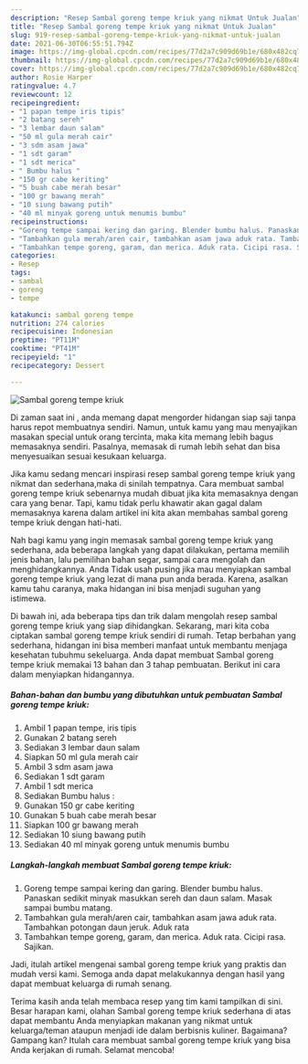 ```yaml
---
description: "Resep Sambal goreng tempe kriuk yang nikmat Untuk Jualan"
title: "Resep Sambal goreng tempe kriuk yang nikmat Untuk Jualan"
slug: 919-resep-sambal-goreng-tempe-kriuk-yang-nikmat-untuk-jualan
date: 2021-06-30T06:55:51.794Z
image: https://img-global.cpcdn.com/recipes/77d2a7c909d69b1e/680x482cq70/sambal-goreng-tempe-kriuk-foto-resep-utama.jpg
thumbnail: https://img-global.cpcdn.com/recipes/77d2a7c909d69b1e/680x482cq70/sambal-goreng-tempe-kriuk-foto-resep-utama.jpg
cover: https://img-global.cpcdn.com/recipes/77d2a7c909d69b1e/680x482cq70/sambal-goreng-tempe-kriuk-foto-resep-utama.jpg
author: Rosie Harper
ratingvalue: 4.7
reviewcount: 12
recipeingredient:
- "1 papan tempe iris tipis"
- "2 batang sereh"
- "3 lembar daun salam"
- "50 ml gula merah cair"
- "3 sdm asam jawa"
- "1 sdt garam"
- "1 sdt merica"
- " Bumbu halus "
- "150 gr cabe keriting"
- "5 buah cabe merah besar"
- "100 gr bawang merah"
- "10 siung bawang putih"
- "40 ml minyak goreng untuk menumis bumbu"
recipeinstructions:
- "Goreng tempe sampai kering dan garing. Blender bumbu halus. Panaskan sedikit minyak masukkan sereh dan daun salam. Masak sampai bumbu matang."
- "Tambahkan gula merah/aren cair, tambahkan asam jawa aduk rata. Tambahkan potongan daun jeruk. Aduk rata"
- "Tambahkan tempe goreng, garam, dan merica. Aduk rata. Cicipi rasa. Sajikan."
categories:
- Resep
tags:
- sambal
- goreng
- tempe

katakunci: sambal goreng tempe 
nutrition: 274 calories
recipecuisine: Indonesian
preptime: "PT11M"
cooktime: "PT41M"
recipeyield: "1"
recipecategory: Dessert

---
```



![Sambal goreng tempe kriuk](https://img-global.cpcdn.com/recipes/77d2a7c909d69b1e/680x482cq70/sambal-goreng-tempe-kriuk-foto-resep-utama.jpg)

Di zaman  saat ini , anda memang dapat mengorder hidangan siap saji tanpa harus repot membuatnya sendiri. Namun, untuk kamu yang mau menyajikan masakan special untuk orang tercinta, maka kita memang lebih bagus memasaknya sendiri. Pasalnya, memasak di rumah lebih sehat dan bisa menyesuaikan sesuai kesukaan keluarga.

Jika kamu sedang mencari inspirasi resep sambal goreng tempe kriuk yang nikmat dan sederhana,maka di sinilah tempatnya. Cara membuat sambal goreng tempe kriuk  sebenarnya mudah dibuat jika kita memasaknya dengan cara yang benar. Tapi, kamu tidak perlu khawatir akan gagal dalam memasaknya 
karena dalam artikel ini kita akan membahas sambal goreng tempe kriuk dengan hati-hati.  



Nah bagi kamu yang ingin memasak sambal goreng tempe kriuk yang sederhana, ada beberapa langkah yang dapat dilakukan, pertama memilih jenis bahan, lalu pemilihan bahan segar, sampai cara mengolah dan menghidangkannya. Anda Tidak usah pusing jika mau menyiapkan sambal goreng tempe kriuk yang lezat di mana pun anda berada. Karena, asalkan kamu  tahu caranya, maka hidangan ini bisa menjadi suguhan yang istimewa.

Di bawah ini, ada beberapa tips dan trik dalam mengolah resep sambal goreng tempe kriuk yang siap dihidangkan. Sekarang, mari kita coba ciptakan sambal goreng tempe kriuk sendiri di rumah. Tetap berbahan yang sederhana, hidangan ini bisa memberi manfaat untuk membantu menjaga kesehatan tubuhmu sekeluarga. Anda dapat membuat Sambal goreng tempe kriuk memakai 13 bahan dan 3 tahap pembuatan. Berikut ini cara dalam menyiapkan hidangannya.

<!--inarticleads1-->

##### Bahan-bahan dan bumbu yang dibutuhkan untuk pembuatan Sambal goreng tempe kriuk:

1. Ambil 1 papan tempe, iris tipis
1. Gunakan 2 batang sereh
1. Sediakan 3 lembar daun salam
1. Siapkan 50 ml gula merah cair
1. Ambil 3 sdm asam jawa
1. Sediakan 1 sdt garam
1. Ambil 1 sdt merica
1. Sediakan  Bumbu halus :
1. Gunakan 150 gr cabe keriting
1. Gunakan 5 buah cabe merah besar
1. Siapkan 100 gr bawang merah
1. Sediakan 10 siung bawang putih
1. Sediakan 40 ml minyak goreng untuk menumis bumbu




<!--inarticleads2-->

##### Langkah-langkah membuat Sambal goreng tempe kriuk:

1. Goreng tempe sampai kering dan garing. Blender bumbu halus. Panaskan sedikit minyak masukkan sereh dan daun salam. Masak sampai bumbu matang.
1. Tambahkan gula merah/aren cair, tambahkan asam jawa aduk rata. Tambahkan potongan daun jeruk. Aduk rata
1. Tambahkan tempe goreng, garam, dan merica. Aduk rata. Cicipi rasa. Sajikan.




Jadi, itulah artikel mengenai  sambal goreng tempe kriuk  yang praktis dan mudah versi kami. Semoga anda dapat melakukannya dengan hasil yang dapat membuat keluarga di rumah senang. 

Terima kasih anda telah membaca resep yang tim kami tampilkan di sini. Besar harapan kami, olahan  Sambal goreng tempe kriuk sederhana di atas dapat membantu Anda menyiapkan makanan yang nikmat untuk keluarga/teman ataupun menjadi ide dalam berbisnis kuliner. Bagaimana? Gampang kan? Itulah cara membuat sambal goreng tempe kriuk yang bisa Anda kerjakan di rumah. Selamat mencoba!

